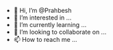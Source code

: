 - 👋 Hi, I’m @Prahbesh
- 👀 I’m interested in ...
- 🌱 I’m currently learning ...
- 💞️ I’m looking to collaborate on ...
- 📫 How to reach me ...

<!---
Prahbesh/Prahbesh is a ✨ special ✨ repository because its `README.md` (this file) appears on your GitHub profile.
You can click the Preview link to take a look at your changes.
--->

